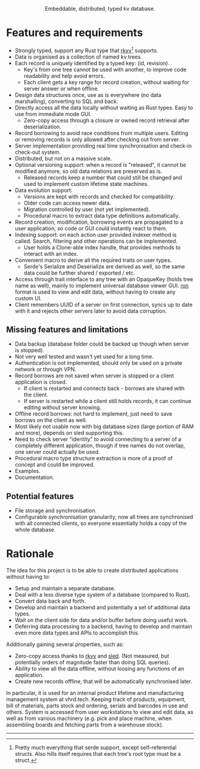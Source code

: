 <p align="center">
    Embeddable, distributed, typed kv database.
</p>

# Features and requirements

* Strongly typed, support any Rust type that [rkyv](https://github.com/rkyv/rkyv)[^1] supports.
* Data is organised as a collection of named kv trees.
* Each record is uniquely identified by a typed key: (id, revision).
  * Key's from one tree cannot be used with another, to improve code readability and help avoid errors.
  * Each client gets a key range for record creation, without waiting for server answer or when offline.
* Design data structures once, use as is everywhere (no data marshalling), converting to SQL and back.
* Directly access all the data locally without waiting as Rust types. Easy to use from immediate mode GUI.
  * Zero-copy access through a closure or owned record retrieval after deserialization.
* Record borrowing to avoid race conditions from multiple users. Editing or removing records is only allowed after checking out from server.
* Server implementation providing real time synchronisation and check-in check-out system.
* Distributed, but not on a massive scale.
* Optional versioning support: when a record is "released", it cannot be modified anymore, so old data relations are preserved as is.
  * Released records keep a number that could still be changed and used to implement custom lifetime state machines.
* Data evolution support:
  * Versions are kept with records and checked for compatibility.
  * Older code can access newer data.
  * Migration controlled by user (not yet implemented).
  * Procedural macro to extract data type definitions automatically.
* Record creation, modification, borrowing events are propagated to a user application, so code or GUI could instantly react to them.
* Indexing support: on each action user provided indexer method is called. Search, filtering and other operations can be implemented.
  * User holds a Clone-able index handle, that provides methods to interact with an index.
* Convenient macro to derive all the required traits on user types.
  * Serde's Serialize and Deserialize are derived as well, so the same data could be further shared / exported / etc.
* Access through trait interface to any tree with an OpaqueKey (holds tree name as well), mainly to implement universal database viewer GUI. [ron](https://github.com/ron-rs/ron) format is used to view and edit data, without having to create any custom UI.
* Client remembers UUID of a server on first connection, syncs up to date with it and rejects other servers later to avoid data corruption.

## Missing features and limitations

* Data backup (database folder could be backed up though when server is stopped).
* Not very well tested and wasn't yet used for a long time.
* Authentication is not implemented, should only be used on a private network or through VPN.
* Record borrows are not saved when server is stopped or a client application is closed.
  * If client is restarted and connects back - borrows are shared with the client.
  * If server is restarted while a client still holds records, it can continue editing without server knowing.
* Offline record borrows: not hard to implement, just need to save borrows on the client as well.
* Most likely not usable now with big database sizes (large portion of RAM and more), depends on sled supporting this.
* Need to check server "identity" to avoid connecting to a server of a completely different application, though if tree names do not overlap, one server could actually be used.
* Procedural macro type structure extraction is more of a proof of concept and could be improved.
* Examples.
* Documentation.

## Potential features

* File storage and synchronisation.
* Configurable synchronisation granularity, now all trees are synchronised with all connected clients, so everyone essentially holds a copy of the whole database.

# Rationale

The idea for this project is to be able to create distributed applications without having to:
* Setup and maintain a separate database.
* Deal with a less diverse type system of a database (compared to Rust).
* Convert data back and forth.
* Develop and maintain a backend and potentially a set of additional data types.
* Wait on the client side for data and/or buffer before doing useful work.
* Deferring data processing to a backend, having to develop and maintain even more data types and APIs to accomplish this.

Additionally gaining several properties, such as:
* Zero-copy access thanks to [rkyv](https://github.com/rkyv/rkyv) and [sled](https://github.com/spacejam/sled). (Not measured, but potentially orders of magnitude faster than doing SQL queries).
* Ability to view all the data offline, without loosing any functions of an application.
* Create new records offline, that will be automatically synchronised later.

In particular, it is used for an internal product lifetime and manufacturing management system at vhrd.tech.
Keeping track of products, equipment, bill of materials, parts stock and ordering, serials and barcodes in use and others.
System is accessed from user workstations to view and edit data, as well as from various machinery (e.g. pick and place machine, when assembling boards and fetching parts from a warehouse stock).

---
[^1]: Pretty much everything that serde support, except self-referential structs. Also hills itself requires that each tree's root type must be a struct.